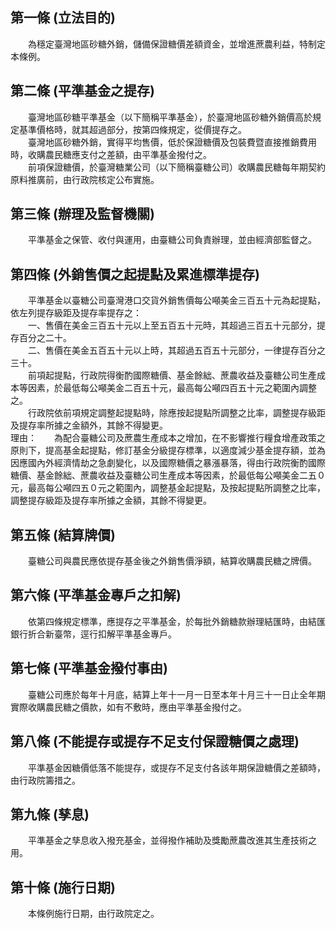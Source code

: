 第一條 (立法目的)
-----------------
　　為穩定臺灣地區砂糖外銷，儲備保證糖價差額資金，並增進蔗農利益，特制定本條例。  


第二條 (平準基金之提存)
-----------------------
　　臺灣地區砂糖平準基金（以下簡稱平準基金），於臺灣地區砂糖外銷價高於規定基準價格時，就其超過部分，按第四條規定，從價提存之。  
　　臺灣地區砂糖外銷，實得平均售價，低於保證糖價及包裝費暨直接推銷費用時，收購農民糖應支付之差額，由平準基金撥付之。  
　　前項保證糖價，於臺灣糖業公司（以下簡稱臺糖公司）收購農民糖每年期契約原料推廣前，由行政院核定公布實施。  


第三條 (辦理及監督機關)
-----------------------
　　平準基金之保管、收付與運用，由臺糖公司負責辦理，並由經濟部監督之。  


第四條 (外銷售價之起提點及累進標準提存)
---------------------------------------
　　平準基金以臺糖公司臺灣港口交貨外銷售價每公噸美金三百五十元為起提點，依左列提存級距及提存率提存之：  
　　一、售價在美金三百五十元以上至五百五十元時，其超過三百五十元部分，提存百分之二十。  
　　二、售價在美金五百五十元以上時，其超過五百五十元部分，一律提存百分之三十。  
　　前項起提點，行政院得衡酌國際糖價、基金餘絀、蔗農收益及臺糖公司生產成本等因素，於最低每公噸美金二百五十元，最高每公噸四百五十元之範圍內調整之。  
　　行政院依前項規定調整起提點時，除應按起提點所調整之比率，調整提存級距及提存率所據之金額外，其餘不得變更。  
理由：　　為配合臺糖公司及蔗農生產成本之增加，在不影響推行糧食增產政策之原則下，提高基金起提點，修訂基金分級提存標準，以適度減少基金提存額，並為因應國內外經濟情劫之急劇變化，以及國際糖價之暴漲暴落，得由行政院衡酌國際糖價、基金餘絀、蔗農收益及臺糖公司生產成本等因素，於最低每公噸美金二五０元，最高每公噸四五０元之範圍內，調整基金起提點，及按起提點所調整之比率，調整提存級距及提存率所據之金額，其餘不得變更。

第五條 (結算牌價)
-----------------
　　臺糖公司與農民應依提存基金後之外銷售價淨額，結算收購農民糖之牌價。  


第六條 (平準基金專戶之扣解)
---------------------------
　　依第四條規定標準，應提存之平準基金，於每批外銷糖款辦理結匯時，由結匯銀行折合新臺幣，逕行扣解平準基金專戶。  


第七條 (平準基金撥付事由)
-------------------------
　　臺糖公司應於每年十月底，結算上年十一月一日至本年十月三十一日止全年期實際收購農民糖之價款，如有不敷時，應由平準基金撥付之。  


第八條 (不能提存或提存不足支付保證糖價之處理)
---------------------------------------------
　　平準基金因糖價低落不能提存，或提存不足支付各該年期保證糖價之差額時，由行政院籌措之。  


第九條 (孳息)
-------------
　　平準基金之孳息收入撥充基金，並得撥作補助及獎勵蔗農改進其生產技術之用。  


第十條 (施行日期)
-----------------
　　本條例施行日期，由行政院定之。